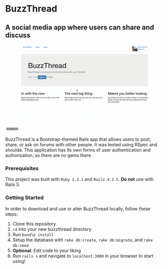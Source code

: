 # BuzzThread
## A social media app where users can share and discuss

![](app/assets/images/buzz_thread_nav.gif)

BuzzThread is a Bootstrap-themed Rails app that allows users to post, share, or ask on forums with other people. It was tested using RSpec and shoulda. This application has its own forms of user authentication and authorization, so there are no gems there.

### Prerequisites

This project was built with `Ruby 2.3.1` and `Rails 4.2.5`. **Do not** use with Rails 5.

### Getting Started

In order to download and use or alter BuzzThread locally, follow these steps:

1. Clone this repository
2. `cd` into your new buzzthread directory
3. Run `bundle install`
4. Setup the database with `rake db:create`, `rake db:migrate`, and `rake db:seed`
5. **Optional**: Edit code to your liking
6. Run `rails s` and navigate to `localhost:3000` in your browser to start using!
